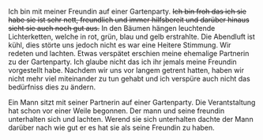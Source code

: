 Ich bin mit meiner Freundin auf einer Gartenparty.
~~Ich bin froh das ich sie habe sie ist sehr nett, freundlich und immer hilfsbereit und darüber hinaus sieht sie auch noch gut aus.~~
In den Bäumen hängen leuchtende Lichterketten, welche in rot, grün, blau und gelb erstrahlte.
Die Abendluft ist kühl, dies störte uns jedoch nicht es war eine Heitere Stimmung. Wir redeten und lachten. 
Etwas verspätet erschien meine ehemalige Partnerin zu der Gartenparty. 
Ich glaube nicht das ich ihr jemals meine Freundin vorgestellt habe.
Nachdem wir uns vor langem getrent hatten, haben wir nicht mehr viel miteinander zu tun gehabt und ich verspüre auch nicht das bedürfniss dies zu ändern.


Ein Mann sitzt mit seiner Partnerin auf einer Gartenparty.
Die Verantstaltung hat schon vor einer Weile begonnen. 
Der mann und seine freundin unterhalten sich und lachten.
Werend sie sich unterhalten dachte der Mann darüber nach wie gut er es hat sie als seine Freundin zu haben.

